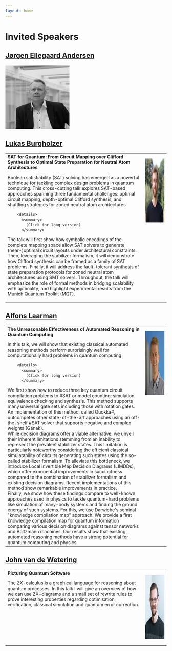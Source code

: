 ```yaml
---
layout: home
---
```


# Invited Speakers

## [Jørgen Ellegaard Andersen](https://portal.findresearcher.sdu.dk/en/persons/jea)

<img src="assets/images/joergen.jpg" alt="Jørgen" height="200"/>

## [Lukas Burgholzer](https://burgholzer.me/)

<table class="no-border">
  <tbody>
    <tr>
      <td style="vertical-align:top">
<strong>SAT for Quantum: From Circuit Mapping over Clifford Synthesis to Optimal State Preparation for Neutral Atom Architectures</strong>

<br>

Boolean satisfiability (SAT) solving has emerged as a powerful technique for tackling complex design problems in quantum computing. This cross-cutting talk explores SAT-based approaches spanning three fundamental challenges: optimal circuit mapping, depth-optimal Clifford synthesis, and shuttling strategies for zoned neutral atom architectures.

        <details>
          <summary>
            (Click for long version)
          </summary>
The talk will first show how symbolic encodings of the complete mapping space allow SAT solvers to generate (near-)optimal circuit layouts under architectural constraints. Then, leveraging the stabilizer formalism, it will demonstrate how Clifford synthesis can be framed as a family of SAT problems. Finally, it will address the fault-tolerant synthesis of state preparation protocols for zoned neutral atom architectures using SMT solvers. Throughout, the talk will emphasize the role of formal methods in bridging scalability with optimality, and highlight experimental results from the Munich Quantum Toolkit (MQT).
        </details>
      </td>
      <td style="width:60px;vertical-align:top;">
        <p>
          <img src="assets/images/lukas.jpg" alt="Lukas" height="200"/>
        </p>
      </td>
    </tr>
  </tbody>
</table>

## [Alfons Laarman](https://alfons.laarman.com/)

<table class="no-border">
  <tbody>
    <tr>
      <td style="vertical-align:top">
<strong>The Unreasonable Effectiveness of Automated Reasoning in Quantum Computing</strong>

<br>

In this talk, we will show that existing classical automated reasoning methods perform surprisingly well for computationally hard problems in quantum computing.

        <details>
          <summary>
            (Click for long version)
          </summary>
<div>
We first show how to reduce three key quantum circuit compilation problems to #SAT or model counting: simulation, equivalence checking and synthesis. This method supports many universal gate sets including those with rotation gates. An implementation of this method, called Quokka#, outcompetes other state-of-the-art approaches using an off-the-shelf #SAT solver that supports negative and complex weights (Ganak).
</div>

<div>
While decision diagrams offer a viable alternative, we unveil their inherent limitations stemming from an inability to represent the prevalent stabilizer states. This limitation is particularly noteworthy considering the efficient classical simulatability of circuits generating such states using the so-called stabilizer formalism. To alleviate this bottleneck, we introduce Local Invertible Map Decision Diagrams (LIMDDs), which offer exponential improvements in succinctness compared to the combination of stabilizer formalism and existing decision diagrams. Recent implementations of this method show remarkable improvements in practice.
</div>

<div>
Finally, we show how these findings compare to well-known approaches used in physics to tackle quantum-hard problems like simulation of many-body systems and finding the ground energy of such systems. For this, we use Darwiche's seminal "knowledge compilation map" approach. We provide a first knowledge compilation map for quantum information comparing various decision diagrams against tensor networks and Boltzmann machines. Our results show that existing automated reasoning methods have a strong potential for quantum computing and physics.
</div>
        </details>
      </td>
      <td style="width:60px;vertical-align:top;">
        <p>
          <img src="assets/images/alfons.jpg" alt="Alfons" height="200"/>
        </p>
      </td>
    </tr>
  </tbody>
</table>

## [John van de Wetering](https://vdwetering.name/)

<table class="no-border">
  <tbody>
    <tr>
      <td style="vertical-align:top">
<strong>Picturing Quantum Software</strong>

<br>

The ZX-calculus is a graphical language for reasoning about quantum processes. In this talk I will give an overview of how we can use ZX-diagrams and a small set of rewrite rules to prove interesting properties regarding optimisation, verification, classical simulation and quantum error correction.
      </td>
      <td style="width:60px;vertical-align:top;">
        <p>
          <img src="assets/images/john.jpg" alt="John" height="200"/>
        </p>
      </td>
    </tr>
  </tbody>
</table>
